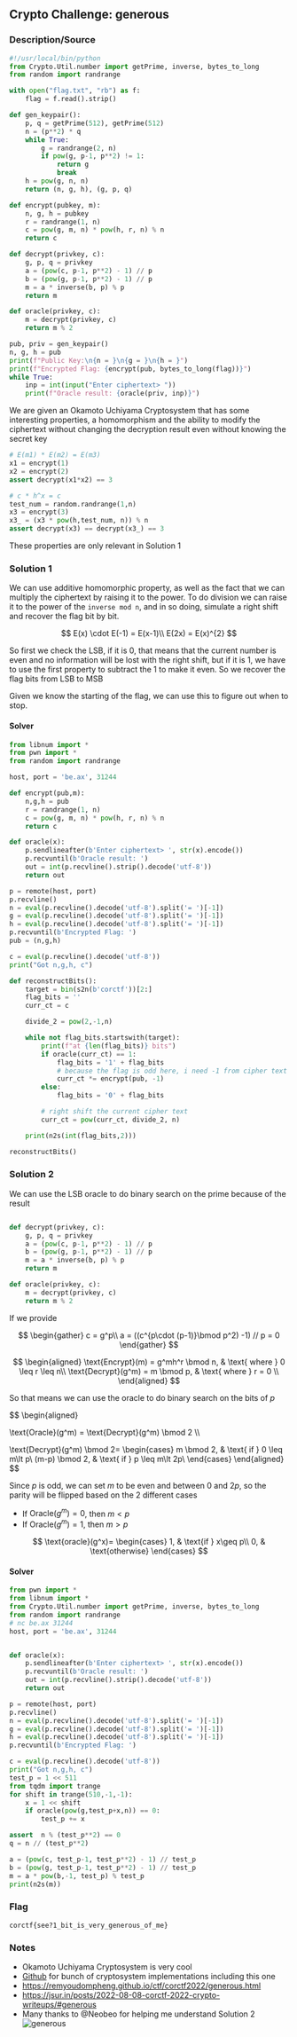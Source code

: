 ## Crypto Challenge: generous

### Description/Source

```python
#!/usr/local/bin/python
from Crypto.Util.number import getPrime, inverse, bytes_to_long
from random import randrange

with open("flag.txt", "rb") as f:
	flag = f.read().strip()

def gen_keypair():
	p, q = getPrime(512), getPrime(512)
	n = (p**2) * q
	while True:
		g = randrange(2, n)
		if pow(g, p-1, p**2) != 1:
            return g
			break
	h = pow(g, n, n)
	return (n, g, h), (g, p, q)

def encrypt(pubkey, m):
	n, g, h = pubkey
	r = randrange(1, n)
	c = pow(g, m, n) * pow(h, r, n) % n
	return c

def decrypt(privkey, c):
	g, p, q = privkey
	a = (pow(c, p-1, p**2) - 1) // p
	b = (pow(g, p-1, p**2) - 1) // p
	m = a * inverse(b, p) % p
	return m

def oracle(privkey, c):
	m = decrypt(privkey, c)
	return m % 2

pub, priv = gen_keypair()
n, g, h = pub
print(f"Public Key:\n{n = }\n{g = }\n{h = }")
print(f"Encrypted Flag: {encrypt(pub, bytes_to_long(flag))}")
while True:
	inp = int(input("Enter ciphertext> "))
	print(f"Oracle result: {oracle(priv, inp)}")

```

We are given an Okamoto Uchiyama Cryptosystem that has some interesting properties, a homomorphism and the ability to modify the ciphertext without changing the decryption result even without knowing the secret key

```py
# E(m1) * E(m2) = E(m3)
x1 = encrypt(1)
x2 = encrypt(2)
assert decrypt(x1*x2) == 3

# c * h^x = c
test_num = random.randrange(1,n)
x3 = encrypt(3)
x3_ = (x3 * pow(h,test_num, n)) % n
assert decrypt(x3) == decrypt(x3_) == 3
```

These properties are only relevant in Solution 1

### Solution 1

We can use additive homomorphic property, as well as the fact that we can multiply the ciphertext by raising it to the power. To do division we can raise it to the power of the `inverse mod n`, and in so doing, simulate a right shift and recover the flag bit by bit.

$$
E(x) \cdot E(-1) = E(x-1)\\
E(2x) = E(x)^{2}
$$

So first we check the LSB, if it is 0, that means that the current number is even and no information will be lost with the right shift, but if it is 1, we have to use the first property to subtract the 1 to make it even. So we recover the flag bits from LSB to MSB

Given we know the starting of the flag, we can use this to figure out when to stop.

#### Solver

```py
from libnum import *
from pwn import *
from random import randrange

host, port = 'be.ax', 31244

def encrypt(pub,m):
    n,g,h = pub
    r = randrange(1, n)
    c = pow(g, m, n) * pow(h, r, n) % n
    return c

def oracle(x):
	p.sendlineafter(b'Enter ciphertext> ', str(x).encode())
	p.recvuntil(b'Oracle result: ')
	out = int(p.recvline().strip().decode('utf-8'))
	return out

p = remote(host, port)
p.recvline()
n = eval(p.recvline().decode('utf-8').split('= ')[-1])
g = eval(p.recvline().decode('utf-8').split('= ')[-1])
h = eval(p.recvline().decode('utf-8').split('= ')[-1])
p.recvuntil(b'Encrypted Flag: ')
pub = (n,g,h)

c = eval(p.recvline().decode('utf-8'))
print("Got n,g,h, c")

def reconstructBits():
    target = bin(s2n(b'corctf'))[2:]
    flag_bits = ''
    curr_ct = c

    divide_2 = pow(2,-1,n)

    while not flag_bits.startswith(target):
        print(f"at {len(flag_bits)} bits")
        if oracle(curr_ct) == 1:
            flag_bits = '1' + flag_bits
            # because the flag is odd here, i need -1 from cipher text before dividing
            curr_ct *= encrypt(pub, -1)
        else:
            flag_bits = '0' + flag_bits

        # right shift the current cipher text
        curr_ct = pow(curr_ct, divide_2, n)

    print(n2s(int(flag_bits,2)))

reconstructBits()
```

### Solution 2

We can use the LSB oracle to do binary search on the prime because of the result

```py

def decrypt(privkey, c):
	g, p, q = privkey
	a = (pow(c, p-1, p**2) - 1) // p
	b = (pow(g, p-1, p**2) - 1) // p
	m = a * inverse(b, p) % p
	return m

def oracle(privkey, c):
	m = decrypt(privkey, c)
	return m % 2
```

If we provide

$$
\begin{gather}
c = g^p\\
a = ((c^{p\cdot (p-1)}\bmod p^2) -1) // p = 0
\end{gather}
$$

$$
\begin{aligned}
\text{Encrypt}(m) = g^mh^r \bmod n, & \text{ where } 0 \leq r \leq n\\
\text{Decrypt}(g^m) = m \bmod p, & \text{ where } r = 0 \\
\end{aligned}
$$

So that means we can use the oracle to do binary search on the bits of $p$

$$
\begin{aligned}

\text{Oracle}(g^m) = \text{Decrypt}(g^m) \bmod 2 \\\\

\text{Decrypt}(g^m) \bmod 2=
\begin{cases}
m \bmod 2, & \text{ if } 0 \leq m\lt p\\
(m-p) \bmod 2, & \text{ if } p \leq m\lt 2p\\
\end{cases}
\end{aligned}
$$

Since $p$ is odd, we can set $m$ to be even and between 0 and $2p$, so the parity will be flipped based on the 2 different cases

- If $\text{Oracle}(g^m) = 0$, then $m \lt p$
- If $\text{Oracle}(g^m) = 1$, then $m \gt p$

$$
\text{oracle}(g^x)=
\begin{cases}
1, & \text{if } x\geq p\\
0, & \text{otherwise}
\end{cases}
$$

#### Solver

```py
from pwn import *
from libnum import *
from Crypto.Util.number import getPrime, inverse, bytes_to_long
from random import randrange
# nc be.ax 31244
host, port = 'be.ax', 31244


def oracle(x):
	p.sendlineafter(b'Enter ciphertext> ', str(x).encode())
	p.recvuntil(b'Oracle result: ')
	out = int(p.recvline().strip().decode('utf-8'))
	return out

p = remote(host, port)
p.recvline()
n = eval(p.recvline().decode('utf-8').split('= ')[-1])
g = eval(p.recvline().decode('utf-8').split('= ')[-1])
h = eval(p.recvline().decode('utf-8').split('= ')[-1])
p.recvuntil(b'Encrypted Flag: ')

c = eval(p.recvline().decode('utf-8'))
print("Got n,g,h, c")
test_p = 1 << 511
from tqdm import trange
for shift in trange(510,-1,-1):
    x = 1 << shift
    if oracle(pow(g,test_p+x,n)) == 0:
        test_p += x

assert  n % (test_p**2) == 0
q = n // (test_p**2)

a = (pow(c, test_p-1, test_p**2) - 1) // test_p
b = (pow(g, test_p-1, test_p**2) - 1) // test_p
m = a * pow(b,-1, test_p) % test_p
print(n2s(m))


```

### Flag

```
corctf{see?1_bit_is_very_generous_of_me}
```

### Notes

- Okamoto Uchiyama Cryptosystem is very cool
- [Github](https://github.com/maojui/Cytro/blob/master/cytro/asym/cryptosystem.py) for bunch of cryptosystem implementations including this one
- https://remyoudompheng.github.io/ctf/corctf2022/generous.html
- https://jsur.in/posts/2022-08-08-corctf-2022-crypto-writeups/#generous
- Many thanks to @Neobeo for helping me understand Solution 2
  ![generous](./images/generous.png)
